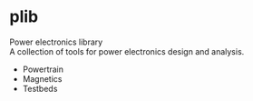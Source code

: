 # plib
Power electronics library  
A collection of tools for power electronics design and analysis.
- Powertrain
- Magnetics
- Testbeds
